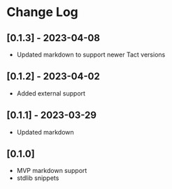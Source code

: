 # Change Log

## [0.1.3] - 2023-04-08

- Updated markdown to support newer Tact versions

## [0.1.2] - 2023-04-02

- Added external support

## [0.1.1] - 2023-03-29

- Updated markdown

## [0.1.0]

- MVP markdown support
- stdlib snippets
